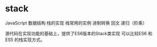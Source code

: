 # stack

JavaScript 数据结构 栈的实现
栈常用的实例
  进制转换
  回文
  递归（阶乘）
  
源代码在实现功能的基础上，提供了ES6版本的Stack类实现
可以比较ES6 和 ES5 的栈实现方式。
